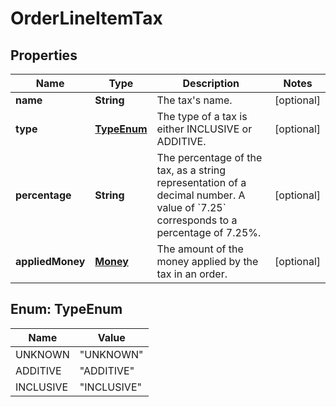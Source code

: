 
# OrderLineItemTax

## Properties
Name | Type | Description | Notes
------------ | ------------- | ------------- | -------------
**name** | **String** | The tax&#39;s name. |  [optional]
**type** | [**TypeEnum**](#TypeEnum) | The type of a tax is either INCLUSIVE or ADDITIVE. |  [optional]
**percentage** | **String** | The percentage of the tax, as a string representation of a decimal number. A value of &#x60;7.25&#x60; corresponds to a percentage of 7.25%. |  [optional]
**appliedMoney** | [**Money**](Money.md) | The amount of the money applied by the tax in an order. |  [optional]


<a name="TypeEnum"></a>
## Enum: TypeEnum
Name | Value
---- | -----
UNKNOWN | &quot;UNKNOWN&quot;
ADDITIVE | &quot;ADDITIVE&quot;
INCLUSIVE | &quot;INCLUSIVE&quot;



